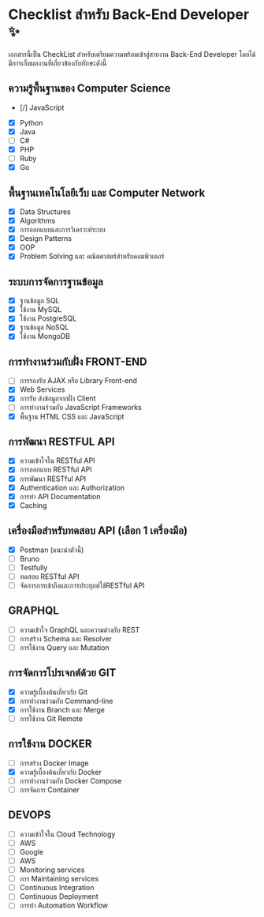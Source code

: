 # Checklist สำหรับ Back-End Developer ✨

เอกสารนี้เป็น CheckList สำหรับเตรียมความพร้อมเข้าสู่สายงาน Back-End Developer โดยได้มีการเก็บผลงานที่เกี่ยวข้องกับทักษะดังนี้

## ความรู้พื้นฐานของ Computer Science

- [/] JavaScript
- [x] Python
- [x] Java
- [ ] C#
- [x] PHP
- [ ] Ruby
- [x] Go

## พื้นฐานเทคโนโลยีเว็บ และ Computer Network

- [x] Data Structures
- [x] Algorithms
- [x] การออกแบบและการวิเคราะห์ระบบ
- [x] Design Patterns
- [x] OOP
- [x] Problem Solving และ คณิตศาสตร์สําหรับคอมพิวเตอร์

## ระบบการจัดการฐานข้อมูล

- [x] ฐานข้อมูล SQL
- [x] ใช้งาน MySQL
- [x] ใช้งาน PostgreSQL
- [x] ฐานข้อมูล NoSQL
- [x] ใช้งาน MongoDB

## การทํางานร่วมกับฝั่ง FRONT-END

- [ ] การรองรับ AJAX หรือ Library Front-end
- [x] Web Services
- [x] การรับ ส่งข้อมูลจากฝั่ง Client
- [ ] การทํางานร่วมกับ JavaScript Frameworks
- [x] พื้นฐาน HTML CSS และ JavaScript

## การพัฒนา RESTFUL API

- [x] ความเข้าใจใน RESTful API
- [x] การออกแบบ RESTful API
- [x] การพัฒนา RESTful API
- [x] Authentication และ Authorization
- [x] การทํา API Documentation
- [x] Caching

## เครื่องมือสําหรับทดสอบ API (เลือก 1 เครื่องมือ)

- [x] Postman (แนะนําตัวนี้)
- [ ] Bruno
- [ ] Testfully
- [ ] ทดสอบ RESTful API
- [ ] จัดการการเข้าถึงและการประยุกต์ใช้RESTful API

## GRAPHQL

- [ ] ความเข้าใจ GraphQL และความต่างกับ REST
- [ ] การสร้าง Schema และ Resolver
- [ ] การใช้งาน Query และ Mutation

## การจัดการโปรเจกต์ด้วย GIT

- [x] ความรู้เบื้องต้นเกี่ยวกับ Git
- [x] การทํางานร่วมกับ Command-line
- [x] การใช้งาน Branch และ Merge
- [ ] การใช้งาน Git Remote

## การใช้งาน DOCKER

- [ ] การสร้าง Docker Image
- [x] ความรู้เบื้องต้นเกี่ยวกับ Docker
- [ ] การทํางานร่วมกับ Docker Compose
- [ ] การจัดการ Container

## DEVOPS

- [ ] ความเข้าใจใน Cloud Technology
- [ ] AWS
- [ ] Google
- [ ] AWS
- [ ] Monitoring services
- [ ] การ Maintaining services
- [ ] Continuous Integration
- [ ] Continuous Deployment
- [ ] การทํา Automation Workflow

